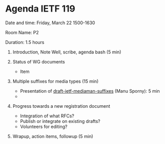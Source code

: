 # Agenda IETF 119


Date and time: Friday, March 22 1500-1630

Room Name: P2

Duration: 1.5 hours

1. Introduction, Note Well, scribe, agenda bash (5 min)

1. Status of WG documents
    * Item
    
6. Multiple suffixes for media types (15 min)

    * Presentation of [draft-ietf-mediaman-suffixes](https://ietf-wg-mediaman.github.io/suffixes/) (Manu Sporny): 5 min
    * 
    
6. Progress towards a new registration document
    * Integration of what RFCs?
    * Publish or integrate on existing drafts?
    * Volunteers for editing?
    
6. Wrapup, action items, followup (5 min)
